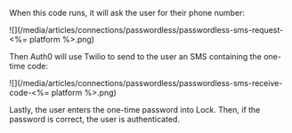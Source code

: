 When this code runs, it will ask the user for their phone number:

![](/media/articles/connections/passwordless/passwordless-sms-request-<%= platform %>.png)

Then Auth0 will use Twilio to send to the user an SMS containing the one-time code:

![](/media/articles/connections/passwordless/passwordless-sms-receive-code-<%= platform %>.png)

Lastly, the user enters the one-time password into Lock. Then, if the password is correct, the user is authenticated.